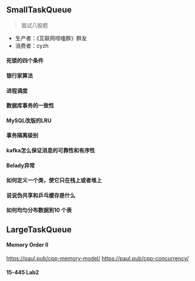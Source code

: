 ## SmallTaskQueue
> 面试八股题
- 生产者：《互联网唠嗑群》群友
- 消费者：cyzh

#### 死锁的四个条件
#### 银行家算法
#### 进程调度
#### 数据库事务的一致性
#### MySQL改版的LRU
#### 事务隔离级别
#### kafka怎么保证消息的可靠性和有序性
#### Belady异常
#### 如何定义一个类，使它只在栈上或者堆上

#### 说说伪共享和乒乓缓存是什么

#### 如何均匀分布数据到10 个表



## LargeTaskQueue
#### Memory Order II
https://paul.pub/cpp-memory-model/
https://paul.pub/cpp-concurrency/

#### 15-445 Lab2